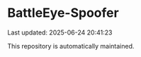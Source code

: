 # BattleEye-Spoofer

Last updated: 2025-06-24 20:41:23

This repository is automatically maintained.
